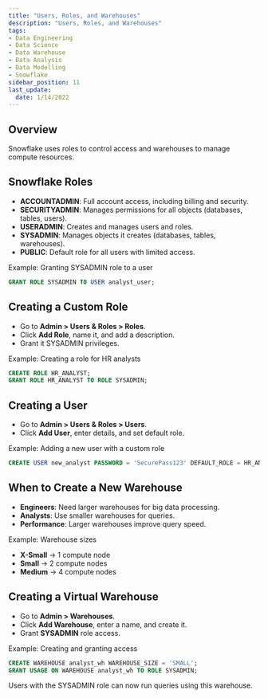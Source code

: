 ```yaml
---
title: "Users, Roles, and Warehouses"
description: "Users, Roles, and Warehouses"
tags: 
- Data Engineering
- Data Science
- Data Warehouse
- Data Analysis
- Data Modelling
- Snowflake
sidebar_position: 11
last_update:
  date: 1/14/2022
---
```


## Overview 

Snowflake uses roles to control access and warehouses to manage compute resources. 

## Snowflake Roles  

- **ACCOUNTADMIN**: Full account access, including billing and security.  
- **SECURITYADMIN**: Manages permissions for all objects (databases, tables, users).  
- **USERADMIN**: Creates and manages users and roles.  
- **SYSADMIN**: Manages objects it creates (databases, tables, warehouses).  
- **PUBLIC**: Default role for all users with limited access.  

Example: Granting SYSADMIN role to a user  

```sql
GRANT ROLE SYSADMIN TO USER analyst_user;
```  

## Creating a Custom Role  

- Go to **Admin > Users & Roles > Roles**.  
- Click **Add Role**, name it, and add a description.  
- Grant it SYSADMIN privileges.  

Example: Creating a role for HR analysts  

```sql
CREATE ROLE HR_ANALYST;
GRANT ROLE HR_ANALYST TO ROLE SYSADMIN;
```  

## Creating a User  

- Go to **Admin > Users & Roles > Users**.  
- Click **Add User**, enter details, and set default role.  

Example: Adding a new user with a custom role  

```sql
CREATE USER new_analyst PASSWORD = 'SecurePass123' DEFAULT_ROLE = HR_ANALYST;
```  

## When to Create a New Warehouse  

- **Engineers**: Need larger warehouses for big data processing.  
- **Analysts**: Use smaller warehouses for queries.  
- **Performance**: Larger warehouses improve query speed.  

Example: Warehouse sizes  
- **X-Small** → 1 compute node  
- **Small** → 2 compute nodes  
- **Medium** → 4 compute nodes  

## Creating a Virtual Warehouse  

- Go to **Admin > Warehouses**.  
- Click **Add Warehouse**, enter a name, and create it.  
- Grant **SYSADMIN** role access.  

Example: Creating and granting access  

```sql
CREATE WAREHOUSE analyst_wh WAREHOUSE_SIZE = 'SMALL';
GRANT USAGE ON WAREHOUSE analyst_wh TO ROLE SYSADMIN;
```  

Users with the SYSADMIN role can now run queries using this warehouse.